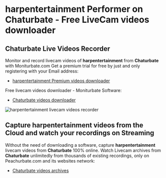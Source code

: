 # harpentertainment Performer on Chaturbate - Free LiveCam videos downloader

## Chaturbate Live Videos Recorder

Monitor and record livecam videos of **harpentertainment** from **Chaturbate** with Moniturbate.com
Get a premium trial for free by just and only registering with your Email address:
* [harpentertainment Premium videos downloader](https://moniturbate.com/request-demo-licence-key.html)

Free livecam videos downloader - Moniturbate Software:
* [Chaturbate videos downloader](https://moniturbate.com/moniturbate-download-software.html)

![harpentertainment livecam videos recorder](https://peachurnet.com/templates/moniturbate-software.png)


## Capture harpentertainment videos from the Cloud and watch your recordings on Streaming

Without the need of downloading a software, capture **harpentertainment** livecam videos from **Chaturbate** 100% online.
Watch Livecam archives from **Chaturbate** unlimitedly from thousands of existing recordings, only on Peachurbate.com and its websites network:
* [Chaturbate videos archives](https://peachurnet.com/)